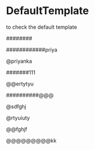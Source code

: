 # DefaultTemplate
to check the default template

########

############priya

@priyanka

#######111

@@ertytyu

##########@@@

@sdfghj

@rtyuiuty

@@fghjf

@@@@@@@@@kk
